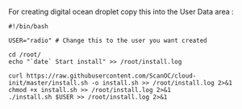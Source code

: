 
For creating digital ocean droplet copy this into the User Data area :


```
#!/bin/bash

USER="radio" # Change this to the user you want created

cd /root/
echo "`date` Start install" >> /root/install.log

curl https://raw.githubusercontent.com/ScanOC/cloud-init/master/install.sh -o install.sh >> /root/install.log 2>&1
chmod +x install.sh >> /root/install.log 2>&1
./install.sh $USER >> /root/install.log 2>&1
```
